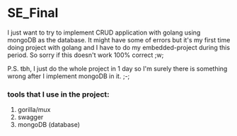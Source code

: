 # SE_Final
I just want to try to implement CRUD application with golang using mongoDB as the database.
It might have some of errors but it's my first time doing project with golang and I have to do my embedded-project during this period. So sorry if this doesn't work 100% correct ;w;

P.S. tbh, I just do the whole project in 1 day so I'm surely there is something wrong after I implement mongoDB in it. ;-; 

### tools that I use in the project:
1. gorilla/mux
2. swagger
3. mongoDB (database)
